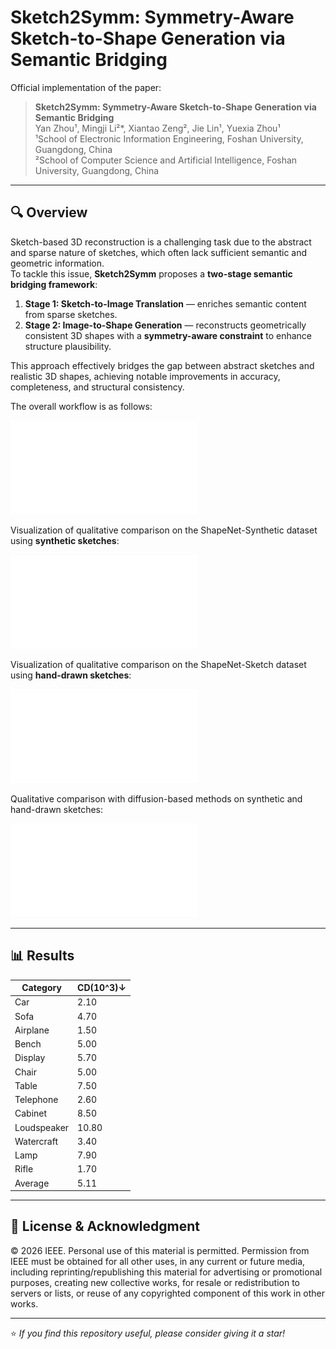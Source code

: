 # Sketch2Symm: Symmetry-Aware Sketch-to-Shape Generation via Semantic Bridging

Official implementation of the paper:

> **Sketch2Symm: Symmetry-Aware Sketch-to-Shape Generation via Semantic Bridging**  
> Yan Zhou¹, Mingji Li²*, Xiantao Zeng², Jie Lin¹, Yuexia Zhou¹  
> ¹School of Electronic Information Engineering, Foshan University, Guangdong, China  
> ²School of Computer Science and Artificial Intelligence, Foshan University, Guangdong, China  

---

## 🔍 Overview

Sketch-based 3D reconstruction is a challenging task due to the abstract and sparse nature of sketches, which often lack sufficient semantic and geometric information.  
To tackle this issue, **Sketch2Symm** proposes a **two-stage semantic bridging framework**:

1. **Stage 1: Sketch-to-Image Translation** — enriches semantic content from sparse sketches.  
2. **Stage 2: Image-to-Shape Generation** — reconstructs geometrically consistent 3D shapes with a **symmetry-aware constraint** to enhance structure plausibility.

This approach effectively bridges the gap between abstract sketches and realistic 3D shapes, achieving notable improvements in accuracy, completeness, and structural consistency.

The overall workflow is as follows:

![Overall Workflow](figure/figure2.pdf)

Visualization of qualitative comparison on the ShapeNet-Synthetic dataset using **synthetic sketches**:

![Overall Workflow](figure/figure3.pdf)

Visualization of qualitative comparison on the ShapeNet-Sketch dataset using **hand-drawn sketches**:

![Overall Workflow](figure/figure4.pdf)

Qualitative comparison with diffusion-based methods on synthetic and hand-drawn sketches:

![Overall Workflow](figure/figure5.pdf)

---

## 📊 Results

| Category    | CD(10^3)↓ |
| ----------- | --------- |
| Car         | 2.10      |
| Sofa        | 4.70      |
| Airplane    | 1.50      |
| Bench       | 5.00      |
| Display     | 5.70      |
| Chair       | 5.00      |
| Table       | 7.50      |
| Telephone   | 2.60      |
| Cabinet     | 8.50      |
| Loudspeaker | 10.80     |
| Watercraft  | 3.40      |
| Lamp        | 7.90      |
| Rifle       | 1.70      |
| Average     | 5.11      |

---

## 📝 License & Acknowledgment

© 2026 IEEE. Personal use of this material is permitted. Permission from IEEE must be obtained for all other uses, in any current or future media, including reprinting/republishing this material for advertising or promotional purposes, creating new collective works, for resale or redistribution to servers or lists, or reuse of any copyrighted component of this work in other works.

---

⭐️ *If you find this repository useful, please consider giving it a star!*
